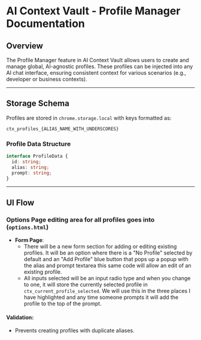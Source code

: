 # AI Context Vault - Profile Manager Documentation

## Overview

The Profile Manager feature in AI Context Vault allows users to create and manage global, AI-agnostic profiles. These profiles can be injected into any AI chat interface, ensuring consistent context for various scenarios (e.g., developer or business contexts).

---

## Storage Schema

Profiles are stored in `chrome.storage.local` with keys formatted as:

```
ctx_profiles_{ALIAS_NAME_WITH_UNDERSCORES}
```

### Profile Data Structure

```typescript
interface ProfileData {
  id: string;
  alias: string;
  prompt: string;
}
```

---

## UI Flow

### Options Page editing area for all profiles goes into (`options.html`)

- **Form Page**:
  - There will be a new form section for adding or editing existing profiles. It will be an option where there is a "No Profile" selected by default and an "Add Profile" blue button that pops up a popup with the alias and prompt textarea this same code will allow an edit of an existing profile.
  - All inputs selected will be an input radio type and when you change to one, it will store the currently selected profile in `ctx_current_profile_selected`. We will use this in the three places I have highlighted and any time someone prompts it will add the profile to the top of the prompt.

#### Validation:

- Prevents creating profiles with duplicate aliases.
